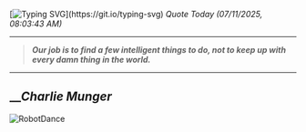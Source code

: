 [![Typing SVG](https://readme-typing-svg.herokuapp.com?font=Press+Start+2P&color=C2F784&size=35&width=900&height=100&lines=Hello+World%2C+I'm+Hung+!)](https://git.io/typing-svg) 
_Quote Today (07/11/2025, 08:03:43 AM)_
___
>**_Our job is to find a few intelligent things to do, not to keep up with every damn thing in the world._**
___

## __**_Charlie Munger_**

![RobotDance](src/assets/images/robot-dancing-dribble.gif?style=center)
